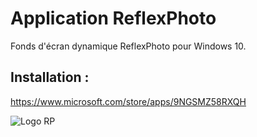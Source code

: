 # Application ReflexPhoto
Fonds d'écran dynamique ReflexPhoto pour Windows 10.



## Installation :
https://www.microsoft.com/store/apps/9NGSMZ58RXQH



![Logo RP](https://reflexphoto.eu/styles/ReflexPhoto/theme/images/site_logo.gif)
